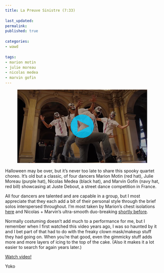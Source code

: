 ```yaml
---
title: La Preuve Sinistre (7:33)

last_updated: 
permalink: 
published: true

categories:
- wawd

tags:
- marion motin
- julie moreau
- nicolas medea
- marvin gofin
---
```



<figure>
	<a href="https://www.youtube.com/watch?v=d9TnMUlIBKQ"><img src="/assets/images/2014-11-05-la-preuve.jpg" alt="Four dancers create a formation and turn their creepy clown masked-faces out to the audience during a beat drop." /></a>
</figure>

Halloween may be over, but it’s never too late to share this spooky quartet choreo. It’s old but a classic, of four dancers Marion Motin (red hat), Julie Moreau (purple hat), Nicolas Medea (black hat), and Marvin Gofin (navy hat, red bill) showcasing at Juste Debout, a street dance competition in France.

All four dancers are talented and are capable in a group, but I most appreciate that they each add a bit of their personal style through the brief solos interspersed throughout. I’m most taken by Marion’s chest isolations [here](http://youtu.be/d9TnMUlIBKQ?t=4m32s) and Nicolas + Marvin’s ultra-smooth duo-breaking [shortly before](http://youtu.be/d9TnMUlIBKQ?t=3m28s).

Normally costuming doesn’t add much to a performance for me, but I remember when I first watched this video years ago, I was so haunted by it and I bet part of that had to do with the freaky clown mask/makeup stuff they had going on. When you’re that good, even the gimmicky stuff adds more and more layers of icing to the top of the cake. (Also it makes it a lot easier to search for again years later.)

[Watch video!](https://www.youtube.com/watch?v=d9TnMUlIBKQ)

Yoko